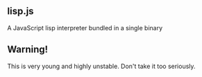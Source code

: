 lisp.js
---

A JavaScript lisp interpreter bundled in a single binary

## Warning!

This is very young and highly unstable. Don't take it too seriously.